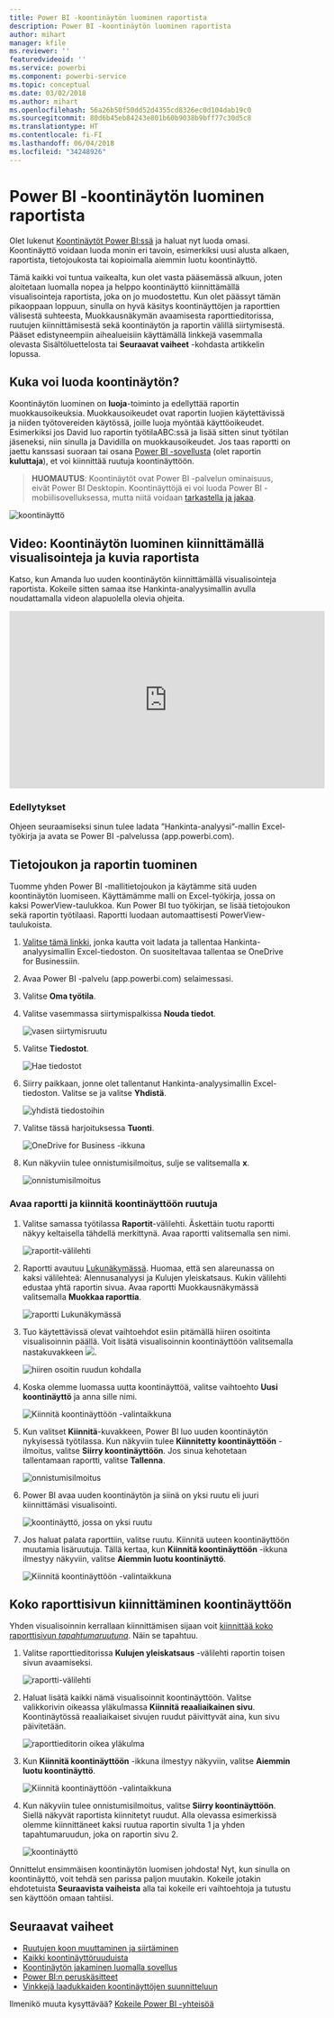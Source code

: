 ```yaml
---
title: Power BI -koontinäytön luominen raportista
description: Power BI -koontinäytön luominen raportista
author: mihart
manager: kfile
ms.reviewer: ''
featuredvideoid: ''
ms.service: powerbi
ms.component: powerbi-service
ms.topic: conceptual
ms.date: 03/02/2018
ms.author: mihart
ms.openlocfilehash: 56a26b50f50dd52d4355cd8326ec0d104dab19c0
ms.sourcegitcommit: 80d6b45eb84243e801b60b9038b9bff77c30d5c8
ms.translationtype: HT
ms.contentlocale: fi-FI
ms.lasthandoff: 06/04/2018
ms.locfileid: "34248926"
---
```

# <a name="create-a-power-bi-dashboard-from-a-report"></a>Power BI -koontinäytön luominen raportista
Olet lukenut [Koontinäytöt Power BI:ssä](service-dashboards.md) ja haluat nyt luoda omasi. Koontinäyttö voidaan luoda monin eri tavoin, esimerkiksi uusi alusta alkaen, raportista, tietojoukosta tai kopioimalla aiemmin luotu koontinäyttö.  

Tämä kaikki voi tuntua vaikealta, kun olet vasta pääsemässä alkuun, joten aloitetaan luomalla nopea ja helppo koontinäyttö kiinnittämällä visualisointeja raportista, joka on jo muodostettu. Kun olet päässyt tämän pikaoppaan loppuun, sinulla on hyvä käsitys koontinäyttöjen ja raporttien välisestä suhteesta, Muokkausnäkymän avaamisesta raporttieditorissa, ruutujen kiinnittämisestä sekä koontinäytön ja raportin välillä siirtymisestä. Pääset edistyneempiin aihealueisiin käyttämällä linkkejä vasemmalla olevasta Sisältöluettelosta tai **Seuraavat vaiheet** -kohdasta artikkelin lopussa.

## <a name="who-can-create-a-dashboard"></a>Kuka voi luoda koontinäytön?
Koontinäytön luominen on **luoja**-toiminto ja edellyttää raportin muokkausoikeuksia. Muokkausoikeudet ovat raportin luojien käytettävissä ja niiden työtovereiden käytössä, joille luoja myöntää käyttöoikeudet. Esimerkiksi jos David luo raportin työtilaABC:ssä ja lisää sitten sinut työtilan jäseneksi, niin sinulla ja Davidilla on muokkausoikeudet. Jos taas raportti on jaettu kanssasi suoraan tai osana [Power BI -sovellusta](service-install-use-apps.md) (olet raportin **kuluttaja**), et voi kiinnittää ruutuja koontinäyttöön.

> **HUOMAUTUS**: Koontinäytöt ovat Power BI -palvelun ominaisuus, eivät Power BI Desktopin. Koontinäyttöjä ei voi luoda Power BI -mobiilisovelluksessa, mutta niitä voidaan [tarkastella ja jakaa](mobile-apps-view-dashboard.md).
>
> 

![koontinäyttö](media/service-dashboard-create/power-bi-completed-dashboard-small.png)

## <a name="video-create-a-dashboard-by-pinning-visuals-and-images-from-a-report"></a>Video: Koontinäytön luominen kiinnittämällä visualisointeja ja kuvia raportista
Katso, kun Amanda luo uuden koontinäytön kiinnittämällä visualisointeja raportista. Kokeile sitten samaa itse Hankinta-analyysimallin avulla noudattamalla videon alapuolella olevia ohjeita.

<iframe width="560" height="315" src="https://www.youtube.com/embed/lJKgWnvl6bQ" frameborder="0" allowfullscreen></iframe>

### <a name="prerequisites"></a>Edellytykset
Ohjeen seuraamiseksi sinun tulee ladata ”Hankinta-analyysi”-mallin Excel-työkirja ja avata se Power BI -palvelussa (app.powerbi.com).

## <a name="import-a-dataset-with-a-report"></a>Tietojoukon ja raportin tuominen
Tuomme yhden Power BI -mallitietojoukon ja käytämme sitä uuden koontinäytön luomiseen. Käyttämämme malli on Excel-työkirja, jossa on kaksi PowerView-taulukkoa. Kun Power BI tuo työkirjan, se lisää tietojoukon sekä raportin työtilaasi.  Raportti luodaan automaattisesti PowerView-taulukoista.

1. [Valitse tämä linkki](http://go.microsoft.com/fwlink/?LinkId=529784), jonka kautta voit ladata ja tallentaa Hankinta-analyysimallin Excel-tiedoston. On suositeltavaa tallentaa se OneDrive for Businessiin.
2. Avaa Power BI -palvelu (app.powerbi.com) selaimessasi.
3. Valitse **Oma työtila**.
4. Valitse vasemmassa siirtymispalkissa **Nouda tiedot**.

    ![vasen siirtymisruutu](media/service-dashboard-create/power-bi-get-data3.png)
5. Valitse **Tiedostot**.

   ![Hae tiedostot](media/service-dashboard-create/power-bi-select-files.png)
6. Siirry paikkaan, jonne olet tallentanut Hankinta-analyysimallin Excel-tiedoston. Valitse se ja valitse **Yhdistä**.

   ![yhdistä tiedostoihin](media/service-dashboard-create/power-bi-connectnew.png)
7. Valitse tässä harjoituksessa **Tuonti**.

    ![OneDrive for Business -ikkuna](media/service-dashboard-create/power-bi-import.png)
8. Kun näkyviin tulee onnistumisilmoitus, sulje se valitsemalla **x**.

   ![onnistumisilmoitus](media/service-dashboard-create/power-bi-view-datasetnew.png)

### <a name="open-the-report-and-pin-some-tiles-to-a-dashboard"></a>Avaa raportti ja kiinnitä koontinäyttöön ruutuja
1. Valitse samassa työtilassa **Raportit**-välilehti. Äskettäin tuotu raportti näkyy keltaisella tähdellä merkittynä. Avaa raportti valitsemalla sen nimi.

    ![raportit-välilehti](media/service-dashboard-create/power-bi-reports.png)
2. Raportti avautuu [Lukunäkymässä](service-reading-view-and-editing-view.md). Huomaa, että sen alareunassa on kaksi välilehteä: Alennusanalyysi ja Kulujen yleiskatsaus. Kukin välilehti edustaa yhtä raportin sivua.
    Avaa raportti Muokkausnäkymässä valitsemalla **Muokkaa raporttia**.

    ![raportti Lukunäkymässä](media/service-dashboard-create/power-bi-reading-view.png)
3. Tuo käytettävissä olevat vaihtoehdot esiin pitämällä hiiren osoitinta visualisoinnin päällä. Voit lisätä visualisoinnin koontinäyttöön valitsemalla nastakuvakkeen ![](media/service-dashboard-create/power-bi-pin-icon.png).

    ![hiiren osoitin ruudun kohdalla](media/service-dashboard-create/power-bi-hover.png)
4. Koska olemme luomassa uutta koontinäyttöä, valitse vaihtoehto **Uusi koontinäyttö** ja anna sille nimi.

   ![Kiinnitä koontinäyttöön -valintaikkuna](media/service-dashboard-create/power-bi-pin-tile.png)
5. Kun valitset **Kiinnitä**-kuvakkeen, Power BI luo uuden koontinäytön nykyisessä työtilassa. Kun näkyviin tulee **Kiinnitetty koontinäyttöön** -ilmoitus, valitse **Siirry koontinäyttöön**. Jos sinua kehotetaan tallentamaan raportti, valitse **Tallenna**.

     ![onnistumisilmoitus](media/service-dashboard-create/power-bi-pin-success.png)
6. Power BI avaa uuden koontinäytön ja siinä on yksi ruutu eli juuri kiinnittämäsi visualisointi.

   ![koontinäyttö, jossa on yksi ruutu](media/service-dashboard-create/power-bi-pinned.png)
7. Jos haluat palata raporttiin, valitse ruutu. Kiinnitä uuteen koontinäyttöön muutamia lisäruutuja. Tällä kertaa, kun **Kiinnitä koontinäyttöön** -ikkuna ilmestyy näkyviin, valitse **Aiemmin luotu koontinäyttö**.  

   ![Kiinnitä koontinäyttöön -valintaikkuna](media/service-dashboard-create/power-bi-existing-dashboard.png)

## <a name="pin-an-entire-report-page-to-the-dashboard"></a>Koko raporttisivun kiinnittäminen koontinäyttöön
Yhden visualisoinnin kerrallaan kiinnittämisen sijaan voit [kiinnittää koko raporttisivun *tapahtumaruutuna*](service-dashboard-pin-live-tile-from-report.md). Näin se tapahtuu.

1. Valitse raporttieditorissa **Kulujen yleiskatsaus** -välilehti raportin toisen sivun avaamiseksi.

   ![raportti-välilehti](media/service-dashboard-create/power-bi-page-tab.png)

2. Haluat lisätä kaikki nämä visualisoinnit koontinäyttöön.  Valitse valikkorivin oikeassa yläkulmassa **Kiinnitä reaaliaikainen sivu**. Koontinäytössä reaaliaikaiset sivujen ruudut päivittyvät aina, kun sivu päivitetään.

   ![raporttieditorin oikea yläkulma](media/service-dashboard-create/power-bi-pin-live.png)

3. Kun **Kiinnitä koontinäyttöön** -ikkuna ilmestyy näkyviin, valitse **Aiemmin luotu koontinäyttö**.

   ![Kiinnitä koontinäyttöön -valintaikkuna](media/service-dashboard-create/power-bi-pin-live2.png)

4. Kun näkyviin tulee onnistumisilmoitus, valitse **Siirry koontinäyttöön**. Siellä näkyvät raportista kiinnitetyt ruudut. Alla olevassa esimerkissä olemme kiinnittäneet kaksi ruutua raportin sivulta 1 ja yhden tapahtumaruudun, joka on raportin sivu 2.

   ![koontinäyttö](media/service-dashboard-create/power-bi-dashboard.png)

Onnittelut ensimmäisen koontinäytön luomisen johdosta! Nyt, kun sinulla on koontinäyttö, voit tehdä sen parissa paljon muutakin.  Kokeile jotakin ehdotetuista **Seuraavista vaiheista** alla tai kokeile eri vaihtoehtoja ja tutustu sen käyttöön omaan tahtiisi.   

## <a name="next-steps"></a>Seuraavat vaiheet
* [Ruutujen koon muuttaminen ja siirtäminen](service-dashboard-edit-tile.md)
* [Kaikki koontinäyttöruuduista](service-dashboard-tiles.md)
* [Koontinäytön jakaminen luomalla sovellus](service-create-distribute-apps.md)
* [Power BI:n peruskäsitteet](service-basic-concepts.md)
* [Vinkkejä laadukkaiden koontinäyttöjen suunnitteluun](service-dashboards-design-tips.md)

Ilmenikö muuta kysyttävää? [Kokeile Power BI -yhteisöä](http://community.powerbi.com/)
